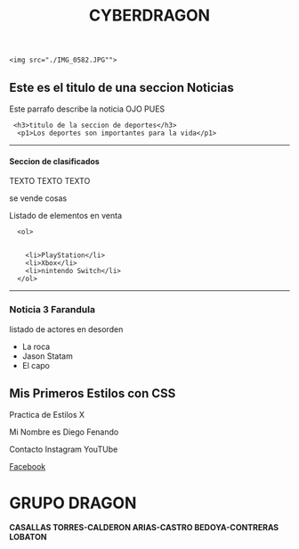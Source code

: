 <!DOCTYPE html>
<html lang=""es">
<head>
  <title>GRUPO DRAGON - ATAQUES COMUNES</title>
  <link rel="stylesheet" type="text/css" href="./estilos.css" />
</head>
<body>
  
  <header>
  <h1>CYBERDRAGON</h1>

 </header>

 <main>

    <img src="./IMG_0582.JPG"">
  <section>
      <h2>Este es el titulo de una seccion Noticias</h2>
      <p1>Este parrafo describe la noticia OJO PUES</p1>
  
     <h3>titulo de la seccion de deportes</h3>
      <p1>Los deportes son importantes para la vida</p1>
  
</section>
<hr />
<section>

  <h4>Seccion de clasificados</h4>
  <div>  
      <p>TEXTO TEXTO TEXTO</p>
       <p>se vende cosas</p>
       <p>Listado de elementos en venta</p>
  </div>

      <ol>


        <li>PlayStation</li>
        <li>Xbox</li>
        <li>nintendo Switch</li>
      </ol>
  </article>
</section>

<hr />
<section>
<article>
<h3>Noticia 3 Farandula</h3>
<p>listado de actores en desorden</p>

<ul>
<li>La roca</li>
<li> Jason Statam</li>
<li>El capo</li>


</ul>
</article>
</section>

<section class="Fondo">
<h1>Mis Primeros Estilos con CSS</h1>
<p class="MiTexto">Practica de Estilos X</p>
</section>
</main>

<footer>  
  <p>Mi Nombre es Diego Fenando</p>

  <span>Contacto</span>
  <Span>Instagram</Span>
  <Span>YouTUbe</Span>

  <a href="./Facebook.html">Facebook</a>
</footer>



</body>

</html>


# GRUPO DRAGON
**CASALLAS TORRES-CALDERON ARIAS-CASTRO BEDOYA-CONTRERAS LOBATON**
